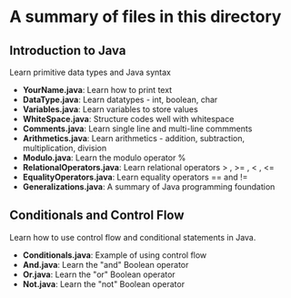 # A summary of files in this directory

## Introduction to Java
Learn primitive data types and Java syntax
- **YourName.java**: Learn how to print text
- **DataType.java**: Learn datatypes - int, boolean, char
- **Variables.java**: Learn variables to store values
- **WhiteSpace.java**: Structure codes well with whitespace
- **Comments.java**: Learn single line and multi-line commments
- **Arithmetics.java**: Learn arithmetics - addition, subtraction, multiplication, division
- **Modulo.java**: Learn the modulo operator %
- **RelationalOperators.java**: Learn relational operators > , >= , < , <=
- **EqualityOperators.java**: Learn equality operators == and !=
- **Generalizations.java**: A summary of Java programming foundation

## Conditionals and Control Flow
Learn how to use control flow and conditional statements in Java.
- **Conditionals.java**: Example of using control flow
- **And.java**: Learn the "and" Boolean operator
- **Or.java**: Learn the "or" Boolean operator
- **Not.java**: Learn the "not" Boolean operator

